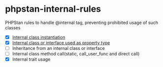 # phpstan-internal-rules
PHPStan rules to handle @internal tag, preventing prohibited usage of such classes

- [x] [Internal class instantiation](test/data/internal-class-instantiation-rule-violation.php)
- [x] [Internal class or interface used as property type](test/data/internal-class-in-property-declaration-rule-violation.php)
- [ ] Inheritance from an internal class or interface
- [ ] Internal class method call(static, call_user_func and direct call)
- [x] Internal trait usage
